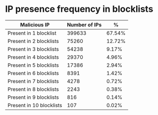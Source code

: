 # IP presence frequency in blocklists
| Malicious IP | Number of IPs | % |
|----|----|----|
| Present in 1 blocklist | 399633 | 67.54% |
| Present in 2 blocklists | 75260 | 12.72% |
| Present in 3 blocklists | 54238 | 9.17% |
| Present in 4 blocklists | 29370 | 4.96% |
| Present in 5 blocklists | 17386 | 2.94% |
| Present in 6 blocklists | 8391 | 1.42% |
| Present in 7 blocklists | 4278 | 0.72% |
| Present in 8 blocklists | 2243 | 0.38% |
| Present in 9 blocklists | 816 | 0.14% |
| Present in 10 blocklists | 107 | 0.02% |
